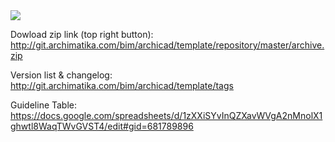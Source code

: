 <img src="http://git.archimatika.com/bim/archicad/template/raw/master/template.png">

Dowload zip link (top right button):<br/>
http://git.archimatika.com/bim/archicad/template/repository/master/archive.zip

Version list & changelog:<br/>
http://git.archimatika.com/bim/archicad/template/tags

Guideline Table:<br/>
https://docs.google.com/spreadsheets/d/1zXXiSYvInQZXavWVgA2nMnolX1ghwtl8WaqTWvGVST4/edit#gid=681789896
